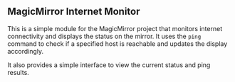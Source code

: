 ## MagicMirror Internet Monitor

This is a simple module for the MagicMirror project that monitors internet connectivity and displays the status on the mirror. It uses the `ping` command to check if a specified host is reachable and updates the display accordingly.

It also provides a simple interface to view the current status and ping results.
